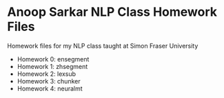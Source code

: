 # Anoop Sarkar NLP Class Homework Files

Homework files for my NLP class taught at Simon Fraser University

* Homework 0: ensegment
* Homework 1: zhsegment
* Homework 2: lexsub
* Homework 3: chunker
* Homework 4: neuralmt

